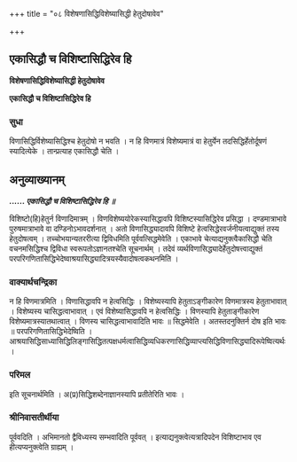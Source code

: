 +++
title = "०८ विशेषणासिद्धिविशेष्यासिद्धी हेतुदोषावेव"

+++


## एकासिद्धौ च विशिष्टासिद्धिरेव हि

**विशेषणासिद्धिविशेष्यासिद्धी हेतुदोषावेव**

**एकासिद्धौ च विशिष्टासिद्धिरेव हि**

### **सुधा**

विणासिद्धिर्विशेष्यासिद्धिश्च हेतुदोषो न भवति । न हि विणमात्रं विशेष्यमात्रं वा हेतुर्येन तदसिद्धिर्हेतोर्दूषणं स्यादित्येके । तान्प्रत्याह एकासिद्धौ चेति ।

## **अनुव्याख्यानम्**

***...... एकासिद्धौ च विशिष्टासिद्धिरेव हि ॥***

विशिष्टो(हि)हेतुर्न विणादिमात्रम् । विणविशेष्ययोरेकस्यासिद्धावपि विशिष्टस्यासिद्धिरेव प्रसिद्धा । दण्डमात्राभावे पुरुषमात्राभावे वा दण्डिनोऽभावदर्शनात् । अतो विणासिद्ध्यादावपि विशिष्टे हेत्वसिद्धेरवर्जनीयत्वाद्युक्तं तस्य हेतुदोषत्वम् । तच्चोभयान्यतररीत्या द्विविधमिति पूर्ववत्सिद्धमेवेति । एकाभावे चेत्याद्यनुक्त्वैकासिद्धौ चेति वचनमसिद्धिश्च द्विविधा स्वरूपतोऽज्ञानतश्चेति सूचनार्थम् । तदेवं व्यर्थविणासिद्ध्यादेर्हेतुदोषत्त्वाद्युक्तं परपरिगणितासिद्धिभेदेष्वाश्रयासिद्ध्यादित्रयस्यैवादोषत्वकथनमिति ।

### **वाक्यार्थचन्द्रिका**

न हि विणमात्रमिति । विणासिद्धावपि न हेत्वसिद्धिः । विशेष्यस्यापि हेतुताऽङ्गीकारेण विणमात्रस्य हेतुताभावात् । विशेष्यस्य चासिद्धत्वाभावात् । एवं विशेष्यासिद्धावपि न हेत्वसिद्धिः । विणस्यापि हेतुताङ्गीकारेण विशेष्यमात्रस्यातथात्वात् । विणस्य चासिद्धत्वाभावादिति भावः ॥ सिद्धमेवेति । अतस्तदनुक्तिर्न दोष इति भावः ॥ परपरिगणितासिद्धिभेदेष्विति ।
आश्रयासिद्धिसाध्यासिद्धिलिङ्गासिद्धितत्पक्षधर्मत्वासिद्धिव्यधिकरणासिद्धिव्याप्त्यसिद्धिविणासिद्ध्यादिरूपेष्वित्यर्थः ।

### **परिमल**

इति सूचनार्थमिति । अ(प्र)सिद्धिशब्देनाज्ञानस्यापि प्रतीतेरिति भावः ।

### **श्रीनिवासतीर्थीया**

पूर्ववदिति । अभिमानतो द्वैविध्यस्य सम्भवादिति पूर्ववत् । इत्याद्यनुक्त्वेत्यत्रादिपदेन विशिष्टाभाव एव हीत्यप्यनुक्त्वेति ग्राह्यम् ।

